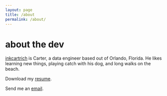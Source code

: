 ```yaml
---
layout: page
title: /about
permalink: /about/
---
```


# about the dev

[inkcartrich](https://github.com/inkcartrich) is Carter, a data engineer based out of Orlando, Florida. He likes learning new things, playing catch with his dog, and long walks on the beach. 

Download my [resume](https://drive.google.com/file/d/1jEEwNrj06g25jITR8uL30vc23Z1ZUOYm/view?usp=sharing).

Send me an [email](mailto:carter@calcifer.cloud).
